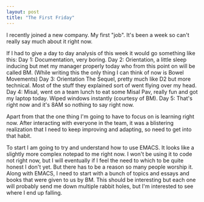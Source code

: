```yaml
---
layout: post
title: "The First Friday"
---
```


I recently joined a new company. My first "job". It's been a week so can't really say much about it right now. 

If I had to give a day to day analysis of this week it would go something like this:
	Day 1: Documentation, very boring.
	Day 2: Orientation, a little sleep inducing but met my manager properly today who from this point on will be called BM. (While writing this the only thing I can think of now is Bowel Movements)
	Day 3: Orientation The Sequel, pretty much like D2 but more technical. Most of the stuff they explained sort of went flying over my head.
	Day 4: Misal, went on a team lunch to eat some Misal Pav, really fun and got my laptop today. Wiped windows instantly (courtesy of BM).
	Day 5: That's right now and it's 8AM so nothing to say right now.
	
Apart from that the one thing I'm going to have to focus on is learning right now. After interacting with everyone in the team, it was a blistering realization that I need to keep improving and adapting, so need to get into that habit. 

To start I am going to try and understand how to use EMACS. It looks like a slightly more complex notepad to me right now. I won't be using it to code not right now, but I will eventually if I feel the need to which to be quite honest I don't yet. But there has to be a reason so many people worship it. 
Along with EMACS, I need to start with a bunch of topics and essays and books that were given to us by BM. This should be interesting but each one will probably send me down multiple rabbit holes, but I'm interested to see where I end up falling. 
